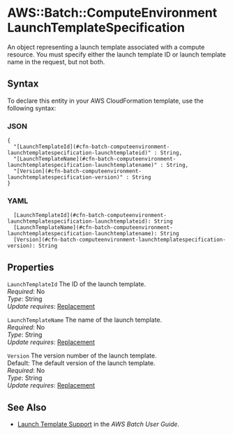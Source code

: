 # AWS::Batch::ComputeEnvironment LaunchTemplateSpecification<a name="aws-properties-batch-computeenvironment-launchtemplatespecification"></a>

An object representing a launch template associated with a compute resource\. You must specify either the launch template ID or launch template name in the request, but not both\.

## Syntax<a name="aws-properties-batch-computeenvironment-launchtemplatespecification-syntax"></a>

To declare this entity in your AWS CloudFormation template, use the following syntax:

### JSON<a name="aws-properties-batch-computeenvironment-launchtemplatespecification-syntax.json"></a>

```
{
  "[LaunchTemplateId](#cfn-batch-computeenvironment-launchtemplatespecification-launchtemplateid)" : String,
  "[LaunchTemplateName](#cfn-batch-computeenvironment-launchtemplatespecification-launchtemplatename)" : String,
  "[Version](#cfn-batch-computeenvironment-launchtemplatespecification-version)" : String
}
```

### YAML<a name="aws-properties-batch-computeenvironment-launchtemplatespecification-syntax.yaml"></a>

```
  [LaunchTemplateId](#cfn-batch-computeenvironment-launchtemplatespecification-launchtemplateid): String
  [LaunchTemplateName](#cfn-batch-computeenvironment-launchtemplatespecification-launchtemplatename): String
  [Version](#cfn-batch-computeenvironment-launchtemplatespecification-version): String
```

## Properties<a name="aws-properties-batch-computeenvironment-launchtemplatespecification-properties"></a>

`LaunchTemplateId`  <a name="cfn-batch-computeenvironment-launchtemplatespecification-launchtemplateid"></a>
The ID of the launch template\.  
*Required*: No  
*Type*: String  
*Update requires*: [Replacement](https://docs.aws.amazon.com/AWSCloudFormation/latest/UserGuide/using-cfn-updating-stacks-update-behaviors.html#update-replacement)

`LaunchTemplateName`  <a name="cfn-batch-computeenvironment-launchtemplatespecification-launchtemplatename"></a>
The name of the launch template\.  
*Required*: No  
*Type*: String  
*Update requires*: [Replacement](https://docs.aws.amazon.com/AWSCloudFormation/latest/UserGuide/using-cfn-updating-stacks-update-behaviors.html#update-replacement)

`Version`  <a name="cfn-batch-computeenvironment-launchtemplatespecification-version"></a>
The version number of the launch template\.  
Default: The default version of the launch template\.  
*Required*: No  
*Type*: String  
*Update requires*: [Replacement](https://docs.aws.amazon.com/AWSCloudFormation/latest/UserGuide/using-cfn-updating-stacks-update-behaviors.html#update-replacement)

## See Also<a name="aws-properties-batch-computeenvironment-launchtemplatespecification--seealso"></a>
+  [Launch Template Support](https://docs.aws.amazon.com/batch/latest/userguide/launch-templates.html) in the *AWS Batch User Guide*\.